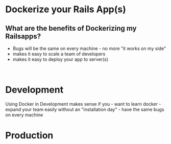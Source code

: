 # Dockerize your Rails App(s)
## What are the benefits of Dockerizing my Railsapps?
- Bugs will be the same on every machine - no more "it works on my side"
- makes it easy to scale a team of developers
- makes it easy to deploy your app to server(s)
<br>

# Development
Using Docker in Development makes sense if you
    - want to learn docker
    - expand your team easily without an "installation day"
    - have the same bugs on every machine

# Production